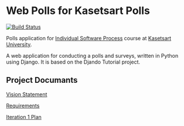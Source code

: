 # Web Polls for Kasetsart Polls
[![Build Status](https://travis-ci.com/forfeen/ku-polls.svg?branch=master)](https://travis-ci.com/forfeen/ku-polls)

Polls application for [Individual Software Process](https://cpske.github.io/ISP) course at [Kasetsart University](https://ku.ac.th).

A web application for conducting a polls and surveys, written in Python using Django. 
It is based on the Djando Tutorial project.

## Project Documants

[Vision Statement](../..//wiki/Vision%20Statement)

[Requirements](../../wiki/Requirements)

[Iteration 1 Plan](https://github.com/forfeen/ku-polls/wiki/Iteration-1-Plan)

